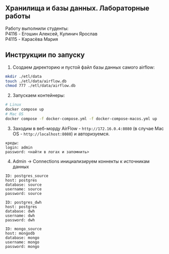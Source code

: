 ## Хранилища и базы данных. Лабораторные работы

Работу выполнили студенты:  
P4116 - Егошин Алексей, Кулинич Ярослав  
P4115 - Карасёва Мария  

## Инструкции по запуску

1. Создаем директорию и пустой файл базы данных самого airflow:
```bash
mkdir ./etl/data
touch ./etl/data/airflow.db
chmod 777 ./etl/data/airflow.db
```
2. Запускаем контейнеры:
```bash
# Linux
docker compose up
# Mac OS
docker compose -f docker-compose.yml -f docker-compose-macos.yml up
```
3. Заходим в веб-морду AirFlow - `http://172.16.0.4:8080` (в случае Mac OS - `http://localhost:8080`) и авторизуемся.
```text
креды:
login: admin
password: <найти в логах и запомнить>
```
4. Admin -> Connections инициализируем коннекты к источникам данных
```text
ID: postgres_source
host: postgres
database: source
username: source
password: source

ID: postgres_dwh
host: postgres
database: dwh
username: dwh
password: dwh

ID: mongo_source
host: mongodb
database: mongo
username: mongo
password: mongo
```